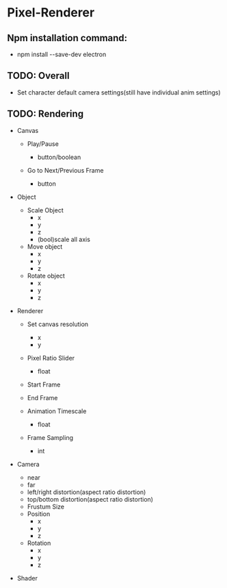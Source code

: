 # Pixel-Renderer

## Npm installation command:
- npm install --save-dev electron

## TODO: Overall
- Set character default camera settings(still have individual anim settings)

## TODO: Rendering
- Canvas

    - Play/Pause
        - button/boolean

    - Go to Next/Previous Frame
        - button

- Object
    - Scale Object
        - x
        - y
        - z
        - (bool)scale all axis
    - Move object
        - x
        - y
        - z
    - Rotate object
        - x
        - y
        - z 

- Renderer
    - Set canvas resolution 
        - x
        - y

    - Pixel Ratio Slider
        - float

    - Start Frame
    - End Frame

    - Animation Timescale
        - float
    
    - Frame Sampling
        - int

- Camera 
    - near
    - far
    - left/right distortion(aspect ratio distortion) 
    - top/bottom distortion(aspect ratio distortion)
    - Frustum Size
    - Position
        - x
        - y
        - z
    - Rotation
        - x
        - y
        - z

- Shader

